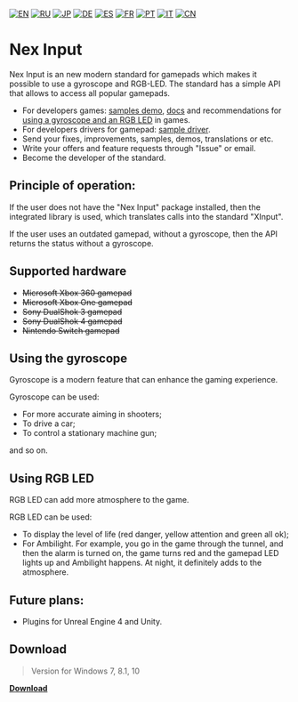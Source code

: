 [![EN](https://user-images.githubusercontent.com/9499881/33184537-7be87e86-d096-11e7-89bb-f3286f752bc6.png)](https://github.com/NexInput/Core/blob/master/README.md) 
[![RU](https://user-images.githubusercontent.com/9499881/27683795-5b0fbac6-5cd8-11e7-929c-057833e01fb1.png)](https://github.com/NexInput/Core/blob/master/README.RU.md) 
[![JP](https://user-images.githubusercontent.com/9499881/45507863-48e09f00-b7a4-11e8-9750-f5778e187ad6.png)](https://github.com/NexInput/Core/blob/master/README.JP.md)
[![DE](https://user-images.githubusercontent.com/9499881/31012392-ac051326-a522-11e7-9c8c-2186ddf553d0.png)](https://github.com/NexInput/Core/blob/master/README.DE.md) 
[![ES](https://user-images.githubusercontent.com/9499881/31012379-9d8f7764-a522-11e7-8bf4-739077369e8b.png)](https://github.com/NexInput/Core/blob/master/README.ES.md) 
[![FR](https://user-images.githubusercontent.com/9499881/31012387-a7b4aaac-a522-11e7-8485-36ce58dc2d4a.png)](https://github.com/NexInput/Core/blob/master/README.FR.md) 
[![PT](https://user-images.githubusercontent.com/9499881/31012384-a1d1b544-a522-11e7-8a13-3cb53450d55c.png)](https://github.com/NexInput/Core/blob/master/README.PT.md)
[![IT](https://user-images.githubusercontent.com/9499881/50381884-97f37580-06ab-11e9-8ca8-e8ec7a1b8594.png)](https://github.com/NexInput/Core/blob/master/README.IT.md)
[![CN](https://user-images.githubusercontent.com/9499881/31012373-978ce414-a522-11e7-9936-387b1c530e2f.png)](https://github.com/NexInput/Core/blob/master/README.CN.md) 
# Nex Input
Nex Input is an new modern standard for gamepads which makes it possible to use a gyroscope and RGB-LED. The standard has a simple API that allows to access all popular gamepads.

- For developers games: [samples demo](https://github.com/NexInput/Samples), [docs](https://github.com/NexInput/Core/tree/master/Docs) and recommendations for [using a gyroscope and an RGB LED](https://github.com/NexInput/Core/blob/master/Docs/EN/Recommendations/Games.md) in games.
- For developers drivers for gamepad: [sample driver](https://github.com/NexInput/Sample-driver).
- Send your fixes, improvements, samples, demos, translations or etc.
- Write your offers and feature requests through "Issue" or email.
- Become the developer of the standard.


## Principle of operation:
If the user does not have the "Nex Input" package installed, then the integrated library is used, which translates calls into the standard "XInput".

If the user uses an outdated gamepad, without a gyroscope, then the API returns the status without a gyroscope.

## Supported hardware
- ~~Microsoft Xbox 360 gamepad~~
- ~~Microsoft Xbox One gamepad~~
- ~~Sony DualShok 3 gamepad~~
- ~~Sony DualShok 4 gamepad~~
- ~~Nintendo Switch gamepad~~

## Using the gyroscope
Gyroscope is a modern feature that can enhance the gaming experience.


Gyroscope can be used:
- For more accurate aiming in shooters;
- To drive a car;
- To control a stationary machine gun;

and so on.

## Using RGB LED
RGB LED can add more atmosphere to the game.


RGB LED can be used:
- To display the level of life (red danger, yellow attention and green all ok);
- For Ambilight. For example, you go in the game through the tunnel, and then the alarm is turned on, the game turns red and the gamepad LED lights up and Ambilight happens. At night, it definitely adds to the atmosphere.

## Future plans:
- Plugins for Unreal Engine 4 and Unity.


## Download
>Version for Windows 7, 8.1, 10

**[Download](https://github.com/NexInput/Core/releases)**